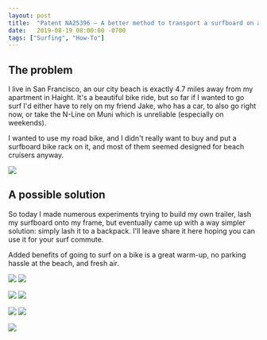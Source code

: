 ```yaml
---
layout: post
title:  "Patent NA25396 – A better method to transport a surfboard on a bike"
date:   2019-08-19 08:00:00 -0700
tags: ["Surfing", "How-To"]
---
```



## The problem

I live in San Francisco, an our city beach is exactly 4.7 miles away from my apartment in Haight. It's a beautiful bike ride, but so far if I wanted to go surf I'd either have to rely on my friend Jake, who has a car, to also go right now, or take the N-Line on Muni which is unreliable (especially on weekends).

I wanted to use my road bike, and I didn't really want to buy and put a surfboard bike rack on it, and most of them seemed designed for beach cruisers anyway. 

![](/surf/map.png)

## A possible solution

So today I made numerous experiments trying to build my own trailer, lash my surfboard onto my frame, but eventually came up with a way simpler solution: simply lash it to a backpack. I'll leave share it here hoping you can use it for your surf commute. 

Added benefits of going to surf on a bike is a great warm-up, no parking hassle at the beach, and fresh air.

![](/surf/1.jpg)
![](/surf/2.jpg)

![](/surf/3.jpg)
![](/surf/4.jpg)

![](/surf/5.jpg)
![](/surf/6.jpg)

![](/surf/7.jpg)